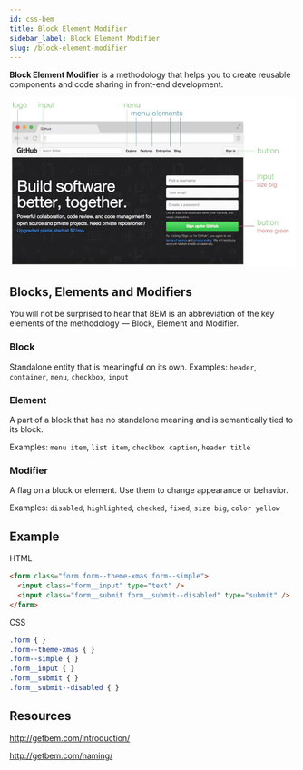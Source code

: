 ```yaml
---
id: css-bem
title: Block Element Modifier
sidebar_label: Block Element Modifier
slug: /block-element-modifier
---
```


**Block Element Modifier** is a methodology that helps you to create reusable components and code sharing in front-end development.

![img](../static/img/docs/bem.png)

## Blocks, Elements and Modifiers

You will not be surprised to hear that BEM is an abbreviation of the key elements of the methodology — Block, Element and Modifier.

### Block

Standalone entity that is meaningful on its own.
Examples: `header`, `container`, `menu`, `checkbox`, `input`

### Element

A part of a block that has no standalone meaning and is semantically tied to its block.

Examples: `menu item`, `list item`, `checkbox caption`, `header title`

### Modifier

A flag on a block or element. Use them to change appearance or behavior.

Examples: `disabled`, `highlighted`, `checked`, `fixed`, `size big`, `color yellow`

## Example

HTML

```html
<form class="form form--theme-xmas form--simple">
  <input class="form__input" type="text" />
  <input class="form__submit form__submit--disabled" type="submit" />
</form>
```

CSS

<!-- prettier-ignore -->
```css
.form { }
.form--theme-xmas { }
.form--simple { }
.form__input { }
.form__submit { }
.form__submit--disabled { }
```

## Resources

http://getbem.com/introduction/

http://getbem.com/naming/
